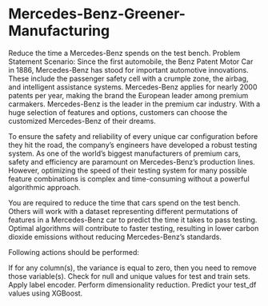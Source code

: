 # Mercedes-Benz-Greener-Manufacturing
Reduce the time a Mercedes-Benz spends on the test bench.
Problem Statement Scenario:
Since the first automobile, the Benz Patent Motor Car in 1886, Mercedes-Benz has stood for important automotive innovations. These include the passenger safety cell with a crumple zone, the airbag, and intelligent assistance systems. Mercedes-Benz applies for nearly 2000 patents per year, making the brand the European leader among premium carmakers. Mercedes-Benz is the leader in the premium car industry. With a huge selection of features and options, customers can choose the customized Mercedes-Benz of their dreams.

To ensure the safety and reliability of every unique car configuration before they hit the road, the company’s engineers have developed a robust testing system. As one of the world’s biggest manufacturers of premium cars, safety and efficiency are paramount on Mercedes-Benz’s production lines. However, optimizing the speed of their testing system for many possible feature combinations is complex and time-consuming without a powerful algorithmic approach.

You are required to reduce the time that cars spend on the test bench. Others will work with a dataset representing different permutations of features in a Mercedes-Benz car to predict the time it takes to pass testing. Optimal algorithms will contribute to faster testing, resulting in lower carbon dioxide emissions without reducing Mercedes-Benz’s standards.

Following actions should be performed:

If for any column(s), the variance is equal to zero, then you need to remove those variable(s).
Check for null and unique values for test and train sets.
Apply label encoder.
Perform dimensionality reduction.
Predict your test_df values using XGBoost.
